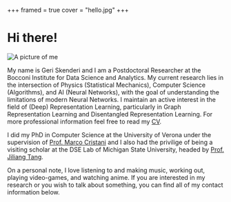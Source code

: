 +++
framed = true
cover = "hello.jpg"
+++

# Hi there!

![A picture of me](img/me.jpg)

My name is Geri Skenderi and I am a Postdoctoral Researcher at the Bocconi Institute for Data Science and Analytics. My current research lies in the intersection of Physics (Statistical Mechanics), Computer Science (Algorithms), and AI (Neural Networks), with the goal of understanding the limitations of modern Neural Networks. I maintain an active interest in the field of (Deep) Representation Learning, particularly in Graph Representation Learning and Disentangled Representation Learning. For more professional information feel free to read my [CV](https://drive.google.com/file/d/1b4r9517qMyL203TUu9hNuyu6bGFb1tQF/view?usp=sharing).

I did my PhD in Computer Science at the University of Verona under the supervision of [Prof. Marco Cristani](https://scholar.google.com/citations?user=LbgTPRwAAAAJ&hl=en&oi=ao) and I also had the privilige of being a visiting scholar at the DSE Lab of Michigan State University, headed by [Prof. Jiliang Tang](https://scholar.google.com/citations?user=WtzKMWAAAAAJ&hl=en&oi=ao).

On a personal note, I love listening to and making music, working out, playing video-games, and watching anime.  If you are interested in my research or you wish to talk about something, you can find all of my contact information below.

